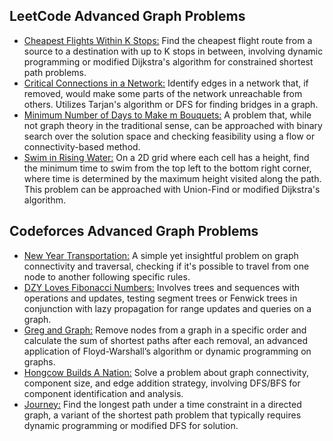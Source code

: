 ## LeetCode Advanced Graph Problems
- [Cheapest Flights Within K Stops:](https://leetcode.com/problems/cheapest-flights-within-k-stops/) Find the cheapest flight route from a source to a destination with up to K stops in between, involving dynamic programming or modified Dijkstra's algorithm for constrained shortest path problems.
- [Critical Connections in a Network:](https://leetcode.com/problems/critical-connections-in-a-network/) Identify edges in a network that, if removed, would make some parts of the network unreachable from others. Utilizes Tarjan's algorithm or DFS for finding bridges in a graph.
- [Minimum Number of Days to Make m Bouquets:](https://leetcode.com/problems/minimum-number-of-days-to-make-m-bouquets/) A problem that, while not graph theory in the traditional sense, can be approached with binary search over the solution space and checking feasibility using a flow or connectivity-based method.
- [Swim in Rising Water:](https://leetcode.com/problems/swim-in-rising-water/) On a 2D grid where each cell has a height, find the minimum time to swim from the top left to the bottom right corner, where time is determined by the maximum height visited along the path. This problem can be approached with Union-Find or modified Dijkstra's algorithm.

## Codeforces Advanced Graph Problems
- [New Year Transportation:](https://codeforces.com/problemset/problem/500/A) A simple yet insightful problem on graph connectivity and traversal, checking if it's possible to travel from one node to another following specific rules.
- [DZY Loves Fibonacci Numbers:](https://codeforces.com/problemset/problem/446/C) Involves trees and sequences with operations and updates, testing segment trees or Fenwick trees in conjunction with lazy propagation for range updates and queries on a graph.
- [Greg and Graph:](https://codeforces.com/problemset/problem/295/B) Remove nodes from a graph in a specific order and calculate the sum of shortest paths after each removal, an advanced application of Floyd-Warshall’s algorithm or dynamic programming on graphs.
- [Hongcow Builds A Nation:](https://codeforces.com/problemset/problem/744/A) Solve a problem about graph connectivity, component size, and edge addition strategy, involving DFS/BFS for component identification and analysis.
- [Journey:](https://codeforces.com/problemset/problem/721/C) Find the longest path under a time constraint in a directed graph, a variant of the shortest path problem that typically requires dynamic programming or modified DFS for solution.
